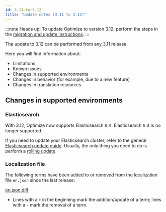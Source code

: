 ```yaml
---
id: 3.11-to-3.12
title: "Update notes (3.11 to 3.12)"
---
```


:::note Heads up!
To update Optimize to version 3.12, perform the steps in the [migration and update instructions](./instructions.md).
:::

The update to 3.12 can be performed from any 3.11 release.

Here you will find information about:

- Limitations
- Known issues
- Changes in supported environments
- Changes in behavior (for example, due to a new feature)
- Changes in translation resources

## Changes in supported environments

### Elasticsearch

With 3.12, Optimize now supports Elasticsearch `8.9`. Elasticsearch `8.8` is no longer supported.

If you need to update your Elasticsearch cluster, refer to the general [Elasticsearch update guide](https://www.elastic.co/guide/en/elasticsearch/reference/current/setup-upgrade.html). Usually, the only thing you need to do is perform a [rolling update](https://www.elastic.co/guide/en/elasticsearch/reference/current/rolling-upgrades.html).

### Localization file

The following terms have been added to or removed from the localization file `en.json` since the last release:

[en.json.diff](../translation-diffs/differences_localization_311_312.diff)

- Lines with a `+` in the beginning mark the addition/update of a term; lines with a `-` mark the removal of a term.
